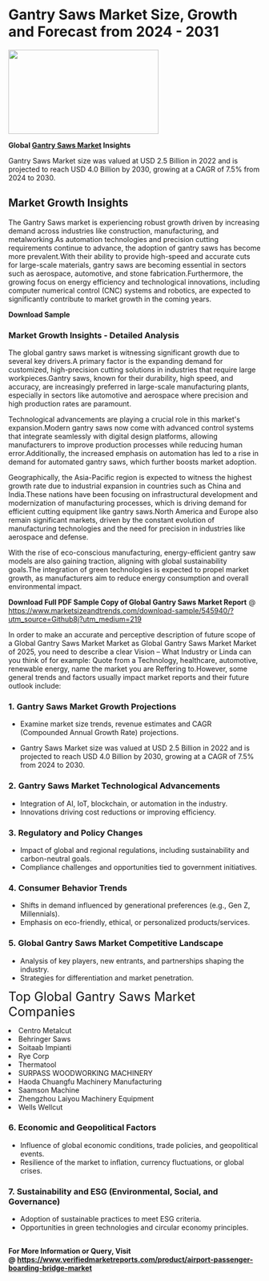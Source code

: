 <H1>Gantry Saws Market Size, Growth and Forecast from 2024 - 2031</H1><img class="aligncenter size-medium wp-image-584254" src="https://thirdeyenews.in/wp-content/uploads/2024/09/Global-Market-Research-300x168.jpeg" alt="" width="300" height="168" /><p><strong>Global&nbsp;<a href="https://www.marketsizeandtrends.com/download-sample/545940/?utm_source=Github8j?utm_medium=219">Gantry Saws Market</a> Insights</strong></p><p>Gantry Saws Market size was valued at USD 2.5 Billion in 2022 and is projected to reach USD 4.0 Billion by 2030, growing at a CAGR of 7.5% from 2024 to 2030.</p><p><h2>Market Growth Insights</h2> <p>The Gantry Saws market is experiencing robust growth driven by increasing demand across industries like construction, manufacturing, and metalworking.As automation technologies and precision cutting requirements continue to advance, the adoption of gantry saws has become more prevalent.With their ability to provide high-speed and accurate cuts for large-scale materials, gantry saws are becoming essential in sectors such as aerospace, automotive, and stone fabrication.Furthermore, the growing focus on energy efficiency and technological innovations, including computer numerical control (CNC) systems and robotics, are expected to significantly contribute to market growth in the coming years.</p> <p><strong>Download Sample</strong></p> <h3>Market Growth Insights - Detailed Analysis</h3> <p>The global gantry saws market is witnessing significant growth due to several key drivers.A primary factor is the expanding demand for customized, high-precision cutting solutions in industries that require large workpieces.Gantry saws, known for their durability, high speed, and accuracy, are increasingly preferred in large-scale manufacturing plants, especially in sectors like automotive and aerospace where precision and high production rates are paramount.</p> <p>Technological advancements are playing a crucial role in this market's expansion.Modern gantry saws now come with advanced control systems that integrate seamlessly with digital design platforms, allowing manufacturers to improve production processes while reducing human error.Additionally, the increased emphasis on automation has led to a rise in demand for automated gantry saws, which further boosts market adoption.</p> <p>Geographically, the Asia-Pacific region is expected to witness the highest growth rate due to industrial expansion in countries such as China and India.These nations have been focusing on infrastructural development and modernization of manufacturing processes, which is driving demand for efficient cutting equipment like gantry saws.North America and Europe also remain significant markets, driven by the constant evolution of manufacturing technologies and the need for precision in industries like aerospace and defense.</p> <p>With the rise of eco-conscious manufacturing, energy-efficient gantry saw models are also gaining traction, aligning with global sustainability goals.The integration of green technologies is expected to propel market growth, as manufacturers aim to reduce energy consumption and overall environmental impact.</p> <p><span class=""><strong>Download Full PDF Sample Copy of Global Gantry Saws Market Report</strong> @ <a href="https://www.marketsizeandtrends.com/download-sample/545940/?utm_source=Github8j?utm_medium=219" target="_blank">https://www.marketsizeandtrends.com/download-sample/545940/?utm_source=Github8j?utm_medium=219</a></span></p><p>In order to make an accurate and perceptive description of future scope of a Global&nbsp;Gantry Saws Market Market as Global&nbsp;Gantry Saws Market Market of 2025, you need to describe a clear Vision &ndash; What Industry or Linda can you think of for example: Quote from a Technology, healthcare, automotive, renewable energy, name the market you are Reffering to.However, some general trends and factors usually impact market reports and their future outlook include:</p><h3>1.&nbsp;<strong>Gantry Saws Market Growth Projections</strong></h3><ul><li>Examine market size trends, revenue estimates and CAGR (Compounded Annual Growth Rate) projections.</li><li><p>Gantry Saws Market size was valued at USD 2.5 Billion in 2022 and is projected to reach USD 4.0 Billion by 2030, growing at a CAGR of 7.5% from 2024 to 2030.</p></li></ul><h3>2.&nbsp;<strong>Gantry Saws Market Technological Advancements</strong></h3><ul><li>Integration of AI, IoT, blockchain, or automation in the industry.</li><li>Innovations driving cost reductions or improving efficiency.</li></ul><h3>3.&nbsp;<strong>Regulatory and Policy Changes</strong></h3><ul><li>Impact of global and regional regulations, including sustainability and carbon-neutral goals.</li><li>Compliance challenges and opportunities tied to government initiatives.</li></ul><h3>4.&nbsp;<strong>Consumer Behavior Trends</strong></h3><ul><li>Shifts in demand influenced by generational preferences (e.g., Gen Z, Millennials).</li><li>Emphasis on eco-friendly, ethical, or personalized products/services.</li></ul><h3>5.&nbsp;<strong>Global Gantry Saws Market Competitive Landscape</strong></h3><ul><li>Analysis of key players, new entrants, and partnerships shaping the industry.</li><li>Strategies for differentiation and market penetration.</li></ul><p data-pm-slice="1 1 []"><span style="color: inherit; font-family: inherit; font-size: 25px;">Top Global Gantry Saws Market Companies</span></p><div class="" data-test-id=""><p><li>Centro Metalcut</li><li> Behringer Saws</li><li> Soitaab Impianti</li><li> Rye Corp</li><li> Thermatool</li><li> SURPASS WOODWORKING MACHINERY</li><li> Haoda Chuangfu Machinery Manufacturing</li><li> Saamson Machine</li><li> Zhengzhou Laiyou Machinery Equipment</li><li> Wells Wellcut</li></p></div><h3>6.&nbsp;<strong>Economic and Geopolitical Factors</strong></h3><ul><li>Influence of global economic conditions, trade policies, and geopolitical events.</li><li>Resilience of the market to inflation, currency fluctuations, or global crises.</li></ul><h3>7.&nbsp;<strong>Sustainability and ESG (Environmental, Social, and Governance)</strong></h3><ul><li>Adoption of sustainable practices to meet ESG criteria.</li><li>Opportunities in green technologies and circular economy principles.</li></ul><h2><strong style="font-size: 14px;">For More Information or Query, Visit @&nbsp;</strong><a style="background-color: #ffffff; font-size: 14px;" href="https://www.marketsizeandtrends.com/report/gantry-saws-market/" target="_blank">https://www.verifiedmarketreports.com/product/airport-passenger-boarding-bridge-market</a></h2>